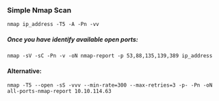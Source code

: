 
### Simple Nmap Scan 

```kali linux
nmap ip_address -T5 -A -Pn -vv
```

##### Once you have identify available open ports:

```kali linux
nmap -sV -sC -Pn -v -oN nmap-report -p 53,88,135,139,389 ip_address
```

#### Alternative:

```kali linux
nmap -T5 --open -sS -vvv --min-rate=300 --max-retries=3 -p- -Pn -oN all-ports-nmap-report 10.10.114.63
```

